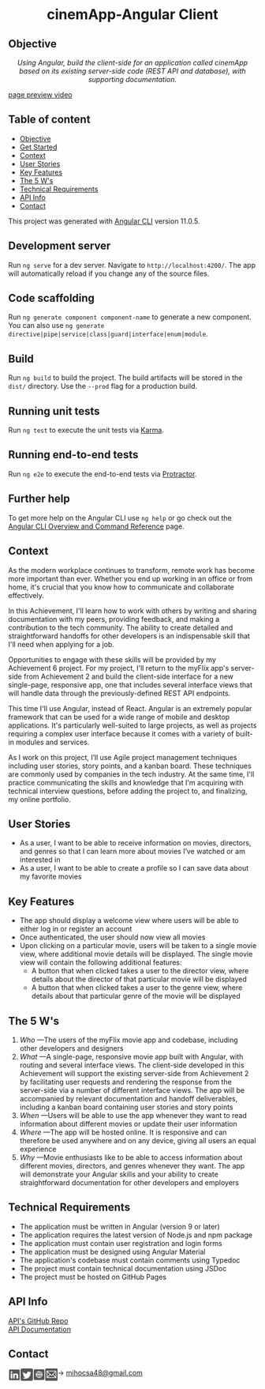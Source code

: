 <h1 align="center">cinemApp-Angular Client</h1>

<h2 id="objective">Objective</h2>

<p align="center">
  <em>Using Angular, build the client-side for an application called cinemApp based on
      its existing server-side code (REST API and database), with supporting
      documentation.
  </em>
</p>

[page preview video](https://user-images.githubusercontent.com/62619507/137753123-dd545bd6-83ad-4c2c-8cf8-38bd6f61ecbf.mp4)

 <h2>Table of content</h2>

  + [Objective](#objective)
  + [Get Started](#angular)
  + [Context](#context)
  + [User Stories](#stories)
  + [Key Features](#features)
  + [The 5 W's](#fiveW)
  + [Technical Requirements](#technical)
  + [API Info](#api)
  + [Contact](#contact)

<div id="angular">

This project was generated with [Angular CLI](https://github.com/angular/angular-cli) version 11.0.5.

## Development server

Run `ng serve` for a dev server. Navigate to `http://localhost:4200/`. The app will automatically reload if you change any of the source files.

## Code scaffolding

Run `ng generate component component-name` to generate a new component. You can also use `ng generate directive|pipe|service|class|guard|interface|enum|module`.

## Build

Run `ng build` to build the project. The build artifacts will be stored in the `dist/` directory. Use the `--prod` flag for a production build.

## Running unit tests

Run `ng test` to execute the unit tests via [Karma](https://karma-runner.github.io).

## Running end-to-end tests

Run `ng e2e` to execute the end-to-end tests via [Protractor](http://www.protractortest.org/).

## Further help

To get more help on the Angular CLI use `ng help` or go check out the [Angular CLI Overview and Command Reference](https://angular.io/cli) page.

</div>

<h2 id="context">Context</h2>

<p>
  As the modern workplace continues to transform, remote work has become more important than
  ever. Whether you end up working in an office or from home, it's crucial that you know how to
  communicate and collaborate effectively.
</p>

<p>
  In this Achievement, I'll learn how to work with others by writing and sharing documentation with
  my peers, providing feedback, and making a contribution to the tech community. The ability to create
  detailed and straightforward handoffs for other developers is an indispensable skill that I'll need
  when applying for a job.
</p>

<p>
  Opportunities to engage with these skills will be provided by my Achievement 6 project. For my
  project, I'll return to the myFlix app's server-side from Achievement 2 and build the client-side
  interface for a new single-page, responsive app, one that includes several interface views that will
  handle data through the previously-defined REST API endpoints.
</p>

<p>
  This time I'll use Angular, instead of React. Angular is an extremely popular framework that can be
  used for a wide range of mobile and desktop applications. It's particularly well-suited to large projects,
  as well as projects requiring a complex user interface because it comes with a variety of built-in
  modules and services.
</p>

<p>
  As I work on this project, I’ll use Agile project management techniques including user stories,
  story points, and a kanban board. These techniques are commonly used by companies in the tech
  industry. At the same time, I'll practice communicating the skills and knowledge that I'm
  acquiring with technical interview questions, before adding the project to, and finalizing, my online
  portfolio.
</p>

<h2 id="stories">User Stories</h2>

<ul>
  <li>As a user, I want to be able to receive information on movies, directors, and genres so that I
      can learn more about movies I’ve watched or am interested in</li>
  <li>As a user, I want to be able to create a profile so I can save data about my favorite movies</li>
</ul>

<h2 id="features">Key Features</h2>

<ul>
  <li>The app should display a welcome view where users will be able to either log in or register an account</li>
  <li>Once authenticated, the user should now view all movies</li>
  <li>Upon clicking on a particular movie, users will be taken to a single movie view, where
      additional movie details will be displayed. The single movie view will contain the following
      additional features:
  <ul>
      <li>A button that when clicked takes a user to the director view, where details about the
          director of that particular movie will be displayed</li>
      <li>A button that when clicked takes a user to the genre view, where details about that
          particular genre of the movie will be displayed</li>
  </ul>
</li>
</ul>


<h2 id="fiveW">The 5 W's</h2>

<ol type="1">
  <li><em>Who </em>—The users of the myFlix movie app and codebase, including other developers and designers</li>
  <li><em>What </em>—A single-page, responsive movie app built with Angular, with routing and several
                    interface views. The client-side developed in this Achievement will support the existing
                    server-side from Achievement 2 by facilitating user requests and rendering the response from
                    the server-side via a number of different interface views. The app will be accompanied by
                    relevant documentation and handoff deliverables, including a kanban board containing user
                    stories and story points</li>
  <li><em>When </em>—Users will be able to use the app whenever they want to read information about
                    different movies or update their user information</li>
  <li><em>Where </em>—The app will be hosted online. It is responsive and can therefore be used anywhere
                     and on any device, giving all users an equal experience</li>
  <li><em>Why </em>—Movie enthusiasts like to be able to access information about different movies,
                    directors, and genres whenever they want. The app will demonstrate your Angular skills and
                    your ability to create straightforward documentation for other developers and employers</li>
</ol>

<h2 id="technical">Technical Requirements</h2>

<ul>
  <li>The application must be written in Angular (version 9 or later)</li>
  <li>The application requires the latest version of Node.js and npm package</li>
  <li>The application must contain user registration and login forms</li>
  <li>The application must be designed using Angular Material</li>
  <li>The application's codebase must contain comments using Typedoc</li>
  <li>The project must contain technical documentation using JSDoc</li>
  <li>The project must be hosted on GitHub Pages</li>
</ul>

<h2 id="api">API Info</h2>

[API's GitHub Repo](https://github.com/mihocsaszilard/cinemApp) <br>
[API Documentation](https://cinemapp-backend.herokuapp.com/documentation)

<h2 id="contact">Contact</h2>

[<img align="left" alt="linkedin profile" width="25px" src="./src/assets/img/linkedin-md.svg" />][linkedin]
[<img align="left" alt="twitter profile" width="25px" src="./src/assets/img/twitter-md.svg" />][twitter]
[<img align="left" alt="portfolio website" width="25px" src="./src/assets/img/website-md.svg" />][website]
[<img align="left" alt="send me an email" width="25px" src="./src/assets/img/mail-md.svg" />](mailto:mihocsa48@gmail.com)-> <mihocsa48@gmail.com>


[linkedin]: https://www.linkedin.com/in/mihocsaszilard/
[twitter]: https://twitter.com/MihocsaS
[website]: https://mihocsaszilard.github.io/Portfolio-Website-CF/